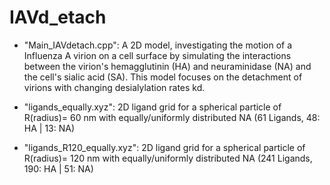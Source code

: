 # IAVd_etach

- "Main_IAVdetach.cpp": 
		A 2D model, investigating the motion of a Influenza A virion on a cell surface by simulating the 
		interactions between the virion's hemagglutinin (HA) and neuraminidase (NA) and the cell's sialic
		acid (SA). This model focuses on the detachment of virions with changing desialylation rates kd.

- "ligands_equally.xyz": 
		2D ligand grid for a spherical particle of R(radius)= 60 nm with equally/uniformly distributed NA
		(61 Ligands, 48: HA | 13: NA)
- "ligands_R120_equally.xyz": 
		2D ligand grid for a spherical particle of R(radius)= 120 nm with equally/uniformly distributed NA
		(241 Ligands, 190: HA | 51: NA)


